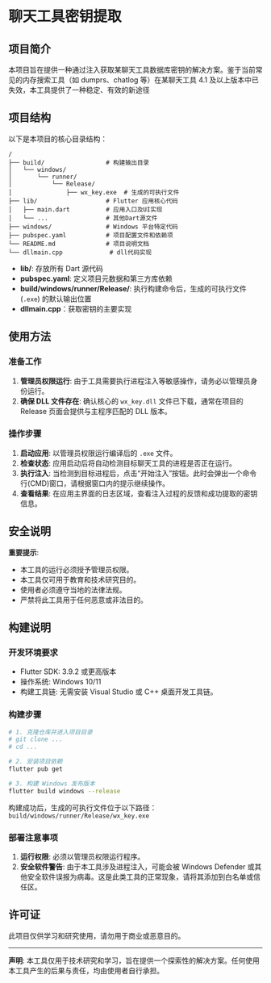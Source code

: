 # 聊天工具密钥提取

## 项目简介

本项目旨在提供一种通过注入获取某聊天工具数据库密钥的解决方案。鉴于当前常见的内存搜索工具（如 dumprs、chatlog 等）在某聊天工具 4.1 及以上版本中已失效，本工具提供了一种稳定、有效的新途径

## 项目结构

以下是本项目的核心目录结构：

```
/
├── build/                 # 构建输出目录
│   └── windows/
│       └── runner/
│           └── Release/
│               ├── wx_key.exe  # 生成的可执行文件
├── lib/                   # Flutter 应用核心代码
│   ├── main.dart          # 应用入口及UI实现
│   └── ...                # 其他Dart源文件
├── windows/               # Windows 平台特定代码
├── pubspec.yaml           # 项目配置文件和依赖项
└── README.md              # 项目说明文档
└── dllmain.cpp             # dll代码实现
```

-   **lib/**: 存放所有 Dart 源代码
-   **pubspec.yaml**: 定义项目元数据和第三方库依赖
-   **build/windows/runner/Release/**: 执行构建命令后，生成的可执行文件 (`.exe`) 的默认输出位置
-   **dllmain.cpp**：获取密钥的主要实现

## 使用方法

### 准备工作

1.  **管理员权限运行**: 由于工具需要执行进程注入等敏感操作，请务必以管理员身份运行。
2.  **确保 DLL 文件存在**: 确认核心的 `wx_key.dll` 文件已下载，通常在项目的 Release 页面会提供与主程序匹配的 DLL 版本。

### 操作步骤

1.  **启动应用**: 以管理员权限运行编译后的 `.exe` 文件。
2.  **检查状态**: 应用启动后将自动检测目标聊天工具的进程是否正在运行。
3.  **执行注入**: 当检测到目标进程后，点击“开始注入”按钮。此时会弹出一个命令行(CMD)窗口，请根据窗口内的提示继续操作。
4.  **查看结果**: 在应用主界面的日志区域，查看注入过程的反馈和成功提取的密钥信息。

## 安全说明

**重要提示**:

-   本工具的运行必须授予管理员权限。
-   本工具仅可用于教育和技术研究目的。
-   使用者必须遵守当地的法律法规。
-   严禁将此工具用于任何恶意或非法目的。

## 构建说明

### 开发环境要求

-   Flutter SDK: 3.9.2 或更高版本
-   操作系统: Windows 10/11
-   构建工具链: 无需安装 Visual Studio 或 C++ 桌面开发工具链。

### 构建步骤

```bash
# 1. 克隆仓库并进入项目目录
# git clone ...
# cd ...

# 2. 安装项目依赖
flutter pub get

# 3. 构建 Windows 发布版本
flutter build windows --release
```

构建成功后，生成的可执行文件位于以下路径：
`build/windows/runner/Release/wx_key.exe`

### 部署注意事项

1.  **运行权限**: 必须以管理员权限运行程序。
2.  **安全软件警告**: 由于本工具涉及进程注入，可能会被 Windows Defender 或其他安全软件误报为病毒。这是此类工具的正常现象，请将其添加到白名单或信任区。

## 许可证

此项目仅供学习和研究使用，请勿用于商业或恶意目的。

---

**声明**: 本工具仅用于技术研究和学习，旨在提供一个探索性的解决方案。任何使用本工具产生的后果与责任，均由使用者自行承担。